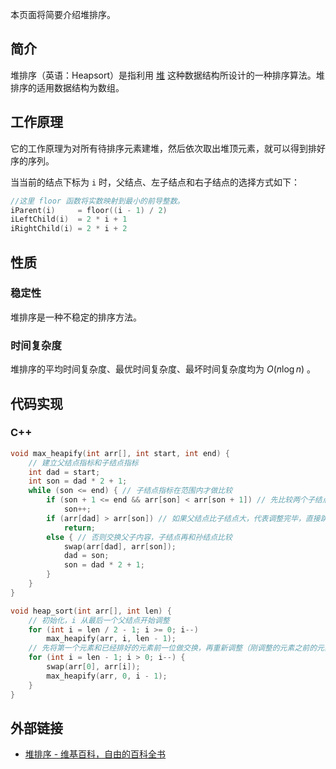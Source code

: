 本页面将简要介绍堆排序。

## 简介

堆排序（英语：Heapsort）是指利用 [堆](../ds/heap.md) 这种数据结构所设计的一种排序算法。堆排序的适用数据结构为数组。

## 工作原理

它的工作原理为对所有待排序元素建堆，然后依次取出堆顶元素，就可以得到排好序的序列。

当当前的结点下标为 `i` 时，父结点、左子结点和右子结点的选择方式如下：

```cpp
//这里 floor 函数将实数映射到最小的前导整数。
iParent(i)     = floor((i - 1) / 2)
iLeftChild(i)  = 2 * i + 1
iRightChild(i) = 2 * i + 2
```

## 性质

### 稳定性

堆排序是一种不稳定的排序方法。

### 时间复杂度

堆排序的平均时间复杂度、最优时间复杂度、最坏时间复杂度均为 $O(n\log n)$ 。

## 代码实现

### C++

```cpp
void max_heapify(int arr[], int start, int end) {
    // 建立父结点指标和子结点指标
    int dad = start;
    int son = dad * 2 + 1;
    while (son <= end) { // 子结点指标在范围内才做比较
        if (son + 1 <= end && arr[son] < arr[son + 1]) // 先比较两个子结点大小，选择最大的
            son++;
        if (arr[dad] > arr[son]) // 如果父结点比子结点大，代表调整完毕，直接跳出函数
            return;
        else { // 否则交换父子内容，子结点再和孙结点比较
            swap(arr[dad], arr[son]);
            dad = son;
            son = dad * 2 + 1;
        }
    }
}

void heap_sort(int arr[], int len) {
    // 初始化，i 从最后一个父结点开始调整
    for (int i = len / 2 - 1; i >= 0; i--)
        max_heapify(arr, i, len - 1);
    // 先将第一个元素和已经排好的元素前一位做交换，再重新调整（刚调整的元素之前的元素），直到排序完毕
    for (int i = len - 1; i > 0; i--) {
        swap(arr[0], arr[i]);
        max_heapify(arr, 0, i - 1);
    }
}
```

## 外部链接

- [堆排序 - 维基百科，自由的百科全书](https://zh.wikipedia.org/wiki/%E5%A0%86%E6%8E%92%E5%BA%8F)